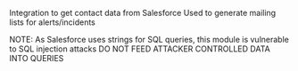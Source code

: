 Integration to get contact data from Salesforce
Used to generate mailing lists for alerts/incidents

NOTE:
As Salesforce uses strings for SQL queries, this module is vulnerable to SQL injection attacks
DO NOT FEED ATTACKER CONTROLLED DATA INTO QUERIES